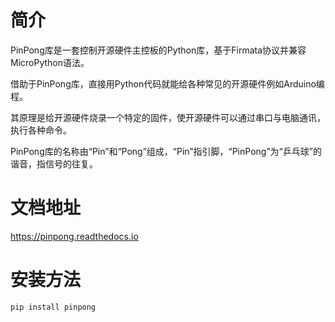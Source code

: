 # 简介

PinPong库是一套控制开源硬件主控板的Python库，基于Firmata协议并兼容MicroPython语法。

借助于PinPong库，直接用Python代码就能给各种常见的开源硬件例如Arduino编程。

其原理是给开源硬件烧录一个特定的固件，使开源硬件可以通过串口与电脑通讯，执行各种命令。

PinPong库的名称由“Pin”和“Pong”组成，“Pin”指引脚，“PinPong”为“乒乓球”的谐音，指信号的往复。

# 文档地址

https://pinpong.readthedocs.io




# 安装方法
```
pip install pinpong
```